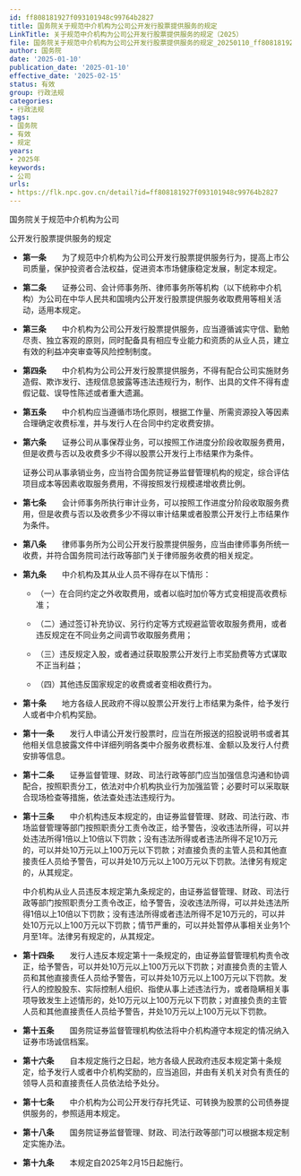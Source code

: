 ```yaml
---
id: ff808181927f093101948c99764b2827
title: 国务院关于规范中介机构为公司公开发行股票提供服务的规定
LinkTitle: 关于规范中介机构为公司公开发行股票提供服务的规定（2025）
file: 国务院关于规范中介机构为公司公开发行股票提供服务的规定_20250110_ff808181927f093101948c99764b2827.docx
author: 国务院
date: '2025-01-10'
publication_date: '2025-01-10'
effective_date: '2025-02-15'
status: 有效
group: 行政法规
categories:
- 行政法规
tags:
- 国务院
- 有效
- 规定
years:
- 2025年
keywords:
- 公司
urls:
- https://flk.npc.gov.cn/detail?id=ff808181927f093101948c99764b2827
---
```


国务院关于规范中介机构为公司

公开发行股票提供服务的规定

- **第一条**　　为了规范中介机构为公司公开发行股票提供服务行为，提高上市公司质量，保护投资者合法权益，促进资本市场健康稳定发展，制定本规定。

- **第二条**　　证券公司、会计师事务所、律师事务所等机构（以下统称中介机构）为公司在中华人民共和国境内公开发行股票提供服务收取费用等相关活动，适用本规定。

- **第三条**　　中介机构为公司公开发行股票提供服务，应当遵循诚实守信、勤勉尽责、独立客观的原则，同时配备具有相应专业能力和资质的从业人员，建立有效的利益冲突审查等风险控制制度。

- **第四条**　　中介机构为公司公开发行股票提供服务，不得有配合公司实施财务造假、欺诈发行、违规信息披露等违法违规行为，制作、出具的文件不得有虚假记载、误导性陈述或者重大遗漏。

- **第五条**　　中介机构应当遵循市场化原则，根据工作量、所需资源投入等因素合理确定收费标准，并与发行人在合同中约定收费安排。

- **第六条**　　证券公司从事保荐业务，可以按照工作进度分阶段收取服务费用，但是收费与否以及收费多少不得以股票公开发行上市结果作为条件。

  证券公司从事承销业务，应当符合国务院证券监督管理机构的规定，综合评估项目成本等因素收取服务费用，不得按照发行规模递增收费比例。

- **第七条**　　会计师事务所执行审计业务，可以按照工作进度分阶段收取服务费用，但是收费与否以及收费多少不得以审计结果或者股票公开发行上市结果作为条件。

- **第八条**　　律师事务所为公司公开发行股票提供服务，应当由律师事务所统一收费，并符合国务院司法行政等部门关于律师服务收费的相关规定。

- **第九条**　　中介机构及其从业人员不得存在以下情形：

  - （一）在合同约定之外收取费用，或者以临时加价等方式变相提高收费标准；

  - （二）通过签订补充协议、另行约定等方式规避监管收取服务费用，或者违反规定在不同业务之间调节收取服务费用；

  - （三）违反规定入股，或者通过获取股票公开发行上市奖励费等方式谋取不正当利益；

  - （四）其他违反国家规定的收费或者变相收费行为。

- **第十条**　　地方各级人民政府不得以股票公开发行上市结果为条件，给予发行人或者中介机构奖励。

- **第十一条**　　发行人申请公开发行股票时，应当在所报送的招股说明书或者其他相关信息披露文件中详细列明各类中介服务收费标准、金额以及发行人付费安排等信息。

- **第十二条**　　证券监督管理、财政、司法行政等部门应当加强信息沟通和协调配合，按照职责分工，依法对中介机构执业行为加强监管；必要时可以采取联合现场检查等措施，依法查处违法违规行为。

- **第十三条**　　中介机构违反本规定的，由证券监督管理、财政、司法行政、市场监督管理等部门按照职责分工责令改正，给予警告，没收违法所得，可以并处违法所得1倍以上10倍以下罚款；没有违法所得或者违法所得不足10万元的，可以并处10万元以上100万元以下罚款；对直接负责的主管人员和其他直接责任人员给予警告，可以并处10万元以上100万元以下罚款。法律另有规定的，从其规定。

  中介机构从业人员违反本规定第九条规定的，由证券监督管理、财政、司法行政等部门按照职责分工责令改正，给予警告，没收违法所得，可以并处违法所得1倍以上10倍以下罚款；没有违法所得或者违法所得不足10万元的，可以并处10万元以上100万元以下罚款；情节严重的，可以并处暂停从事相关业务1个月至1年。法律另有规定的，从其规定。

- **第十四条**　　发行人违反本规定第十一条规定的，由证券监督管理机构责令改正，给予警告，可以并处10万元以上100万元以下罚款；对直接负责的主管人员和其他直接责任人员给予警告，可以并处10万元以上100万元以下罚款。发行人的控股股东、实际控制人组织、指使从事上述违法行为，或者隐瞒相关事项导致发生上述情形的，处10万元以上100万元以下罚款；对直接负责的主管人员和其他直接责任人员给予警告，并处10万元以上100万元以下罚款。

- **第十五条**　　国务院证券监督管理机构依法将中介机构遵守本规定的情况纳入证券市场诚信档案。

- **第十六条**　　自本规定施行之日起，地方各级人民政府违反本规定第十条规定，给予发行人或者中介机构奖励的，应当追回，并由有关机关对负有责任的领导人员和直接责任人员依法给予处分。

- **第十七条**　　中介机构为公司公开发行存托凭证、可转换为股票的公司债券提供服务的，参照适用本规定。

- **第十八条**　　国务院证券监督管理、财政、司法行政等部门可以根据本规定制定实施办法。

- **第十九条**　　本规定自2025年2月15日起施行。
